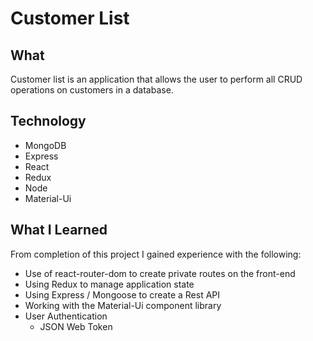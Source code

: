 # Customer List

## What

Customer list is an application that allows the user to perform all CRUD operations on customers in a database.

## Technology

- MongoDB
- Express
- React
- Redux
- Node
- Material-Ui

## What I Learned

From completion of this project I gained experience with the following:

  - Use of react-router-dom to create private routes on the front-end
  - Using Redux to manage application state
  - Using Express / Mongoose to create a Rest API
  - Working with the Material-Ui component library
  - User Authentication
    - JSON Web Token
   
